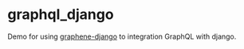# graphql_django

Demo for using [graphene-django](https://github.com/graphql-python/graphene-django) to integration GraphQL with django.
